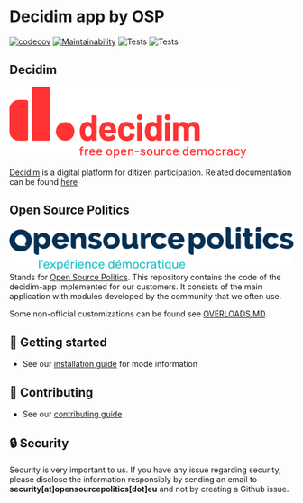 # Decidim app by OSP
[![codecov](https://codecov.io/gh/OpenSourcePolitics/decidim-app/branch/master/graph/badge.svg?token=VDQ3ORQLN6)](https://codecov.io/gh/OpenSourcePolitics/decidim-app)
[![Maintainability](https://api.codeclimate.com/v1/badges/f5abcda931760d6ee65d/maintainability)](https://codeclimate.com/github/OpenSourcePolitics/decidim-app/maintainability)
![Tests](https://github.com/OpenSourcePolitics/decidim-app/actions/workflows/deploy_production.yml/badge.svg?branch=master)
![Tests](https://github.com/OpenSourcePolitics/decidim-app/actions/workflows/tests.yml/badge.svg?branch=master)

## Decidim
![](./docs/decidim-logo-claim.svg)

[Decidim](https://github.com/decidim/decidim) is a digital platform for ditizen participation. Related documentation can be found [here](https://docs.decidim.org)

## Open Source Politics 
![Open Source Politics](./docs/open-source-politics.svg)
Stands for [Open Source Politics](https://opensourcepolitics.eu/). This repository contains the code of the decidim-app implemented for our customers. It consists of the main application with modules developed by the community that we often use. 

Some non-official customizations can be found see [OVERLOADS.MD](./OVERLOADS.md).

## 🚀 Getting started
- See our [installation guide](./DEVELOPERS.md) for mode information

## 👋 Contributing
- See our [contributing guide](./docs/CONTRIBUTING.md)

## 🔒 Security
Security is very important to us. If you have any issue regarding security, please disclose the information responsibly by sending an email to **security[at]opensourcepolitics[dot]eu** and not by creating a Github issue. 
